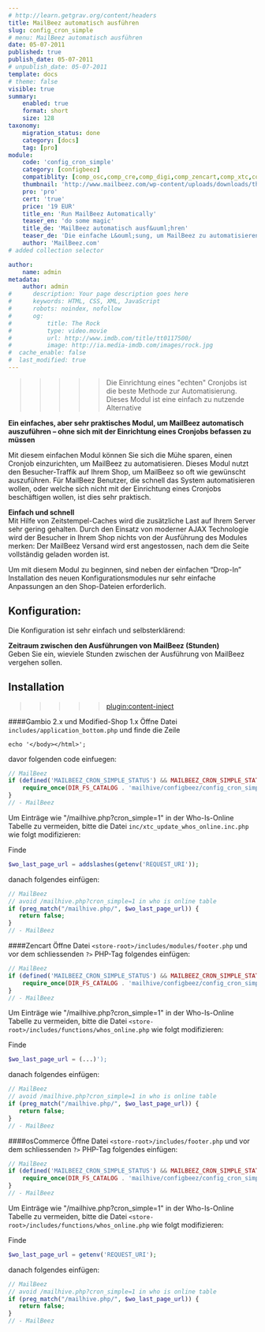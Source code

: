 ```yaml
---
# http://learn.getgrav.org/content/headers
title: MailBeez automatisch ausführen
slug: config_cron_simple
# menu: MailBeez automatisch ausführen
date: 05-07-2011
published: true
publish_date: 05-07-2011
# unpublish_date: 05-07-2011
template: docs
# theme: false
visible: true
summary:
    enabled: true
    format: short
    size: 128
taxonomy:
    migration_status: done
    category: [docs]
    tag: [pro]
module:
    code: 'config_cron_simple'
    category: [configbeez]
    compatiblity: [comp_osc,comp_cre,comp_digi,comp_zencart,comp_xtc,comp_gambio]
    thumbnail: 'http://www.mailbeez.com/wp-content/uploads/downloads/thumbnails/2011/08/icon_cron_32.png'
    pro: 'pro'
    cert: 'true'
    price: '19 EUR'
    title_en: 'Run MailBeez Automatically'
    teaser_en: 'do some magic'
    title_de: 'MailBeez automatisch ausf&uuml;hren'
    teaser_de: 'Die einfache L&ouml;sung, um MailBeez zu automatisieren'
    author: 'MailBeez.com'
# added collection selector

author:
    name: admin
metadata:
    author: admin
#      description: Your page description goes here
#      keywords: HTML, CSS, XML, JavaScript
#      robots: noindex, nofollow
#      og:
#          title: The Rock
#          type: video.movie
#          url: http://www.imdb.com/title/tt0117500/
#          image: http://ia.media-imdb.com/images/rock.jpg
#  cache_enable: false
#  last_modified: true
---
```


>>>>>Die Einrichtung eines "echten" Cronjobs ist die beste Methode zur Automatisierung. Dieses Modul ist eine einfach zu nutzende Alternative


**Ein einfaches, aber sehr praktisches Modul, um MailBeez automatisch auszuführen – ohne sich mit der Einrichtung eines Cronjobs befassen zu müssen**

Mit diesem einfachen Modul können Sie sich die Mühe sparen, einen Cronjob einzurichten, um MailBeez zu automatisieren. Dieses Modul nutzt den Besucher-Traffik auf Ihrem Shop, um MailBeez so oft wie gewünscht auszuführen. Für MailBeez Benutzer, die schnell das System automatisieren wollen, oder welche sich nicht mit der Einrichtung eines Cronjobs beschäftigen wollen, ist dies sehr praktisch.

**Einfach und schnell**  
 Mit Hilfe von Zeitstempel-Caches wird die zusätzliche Last auf Ihrem Server sehr gering gehalten. Durch den Einsatz von moderner AJAX Technologie wird der Besucher in Ihrem Shop nichts von der Ausführung des Modules merken: Der MailBeez Versand wird erst angestossen, nach dem die Seite vollständig geladen worden ist.

Um mit diesem Modul zu beginnen, sind neben der einfachen “Drop-In” Installation des neuen Konfigurationsmodules nur sehr einfache Anpassungen an den Shop-Dateien erforderlich.

## Konfiguration:

Die Konfiguration ist sehr einfach und selbsterklärend:

**Zeitraum zwischen den Ausführungen von MailBeez (Stunden)**  
 Geben Sie ein, wieviele Stunden zwischen der Ausführung von MailBeez vergehen sollen.


## Installation

>>>>>[plugin:content-inject](/content_blocks/hint_preintegration)


####Gambio 2.x und Modified-Shop 1.x
Öffne Datei `includes/application_bottom.php` und finde die Zeile 

`echo '</body></html>';`

davor folgenden code einfuegen:
```php
// MailBeez
if (defined('MAILBEEZ_CRON_SIMPLE_STATUS') && MAILBEEZ_CRON_SIMPLE_STATUS == 'True') {
    require_once(DIR_FS_CATALOG . 'mailhive/configbeez/config_cron_simple/includes/cron_simple_inc.php');
}
// - MailBeez
```

Um Einträge wie "/mailhive.php?cron_simple=1" in der Who-Is-Online Tabelle zu vermeiden, bitte die Datei `inc/xtc_update_whos_online.inc.php` wie folgt modifizieren:

Finde

```php
$wo_last_page_url = addslashes(getenv('REQUEST_URI'));
```

danach folgendes einfügen:

```php
// MailBeez
// avoid /mailhive.php?cron_simple=1 in who is online table
if (preg_match("/mailhive.php/", $wo_last_page_url)) {
   return false;
}
// - MailBeez
```


####Zencart
Öffne Datei  `<store-root>/includes/modules/footer.php` und vor dem schliessenden `?>` PHP-Tag folgendes einfügen:

```PHP
// MailBeez
if (defined('MAILBEEZ_CRON_SIMPLE_STATUS') && MAILBEEZ_CRON_SIMPLE_STATUS == 'True') {
    require_once(DIR_FS_CATALOG . 'mailhive/configbeez/config_cron_simple/includes/cron_simple_inc.php');
}
// - MailBeez

```
Um Einträge wie "/mailhive.php?cron_simple=1" in der Who-Is-Online Tabelle zu vermeiden, bitte die Datei `<store-root>/includes/functions/whos_online.php` wie folgt modifizieren:


Finde

```php
$wo_last_page_url = (...)');
```

danach folgendes einfügen:

```php
// MailBeez
// avoid /mailhive.php?cron_simple=1 in who is online table
if (preg_match("/mailhive.php/", $wo_last_page_url)) {
   return false;
}
// - MailBeez
``` 


####osCommerce
Öffne Datei `<store-root>/includes/footer.php` und vor dem schliessenden `?>` PHP-Tag folgendes einfügen:

```PHP
// MailBeez
if (defined('MAILBEEZ_CRON_SIMPLE_STATUS') && MAILBEEZ_CRON_SIMPLE_STATUS == 'True') {
    require_once(DIR_FS_CATALOG . 'mailhive/configbeez/config_cron_simple/includes/cron_simple_inc.php');
}
// - MailBeez

```
Um Einträge wie "/mailhive.php?cron_simple=1" in der Who-Is-Online Tabelle zu vermeiden, bitte die Datei  `<store-root>/includes/functions/whos_online.php` wie folgt modifizieren:


Finde
```php
$wo_last_page_url = getenv('REQUEST_URI');
```

danach folgendes einfügen:

```php
// MailBeez
// avoid /mailhive.php?cron_simple=1 in who is online table
if (preg_match("/mailhive.php/", $wo_last_page_url)) {
   return false;
}
// - MailBeez
``` 


